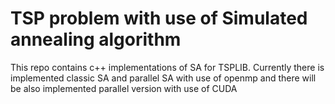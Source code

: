 # TSP problem with use of Simulated annealing algorithm

This repo contains c++ implementations of SA for TSPLIB.
Currently there is implemented classic SA and parallel SA with use of openmp and there will be also implemented parallel version with use of CUDA